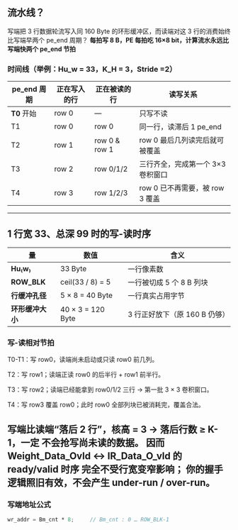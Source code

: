## 流水线？
写端把 3 行数据轮流写入同 160 Byte 的环形缓冲区，而读端对这 3 行的消费始终 比写端早两个 pe_end 周期？
**每拍写 8 B，PE 每拍吃 16×8 bit，计算流水永远比写端快两个 pe_end 节拍**
### 时间线（举例：Hu_w = 33，K_H = 3，Stride =2）

| pe_end 周期 | 正在写入的行 | 正在被读的行        | 读写关系                   |
| --------- | ------ | ------------- | ---------------------- |
| **T0** 开始 | row 0  | —             | 只写不读                   |
| T1        | row 0  | row 0         | 同一行，读滞后 1 pe_end       |
| T2        | row 1  | row 0 & row 1 | row 0 最后几列读完后就可被覆盖     |
| T3        | row 2  | row 0/1/2     | 三行齐全，完成第一个 3×3 卷积窗口    |
| T4        | row 3  | row 1/2/3     | row 0 已不再需要，被 row 3 覆盖 |

---

## 1 行宽 33、总深 99 时的写-读时序

|量|数值|含义|
|---|---|---|
|**Hu₍w₎**|33 Byte|一行像素数|
|**ROW_BLK**|ceil(33 / 8) = 5|一行被切成 5 个 8 B 列块|
|**行缓冲孔径**|5 × 8 = 40 Byte|一行真实占用字节|
|**环形缓冲大小**|40 × 3 = 120 Byte|3 行正好放下（原 160 B 仍够）|

### 写-读相对节拍

T0-T1：写 row0，读端尚未启动或只读 row0 前几列。

T2：写 row1；读端正读 row0 的后半行 + row1 前半行。

T3：写 row2；读端已经能拿到 row0/1/2 三行 → 第一批 3 × 3 卷积窗口。

T4：写 row3 覆盖 row0；此时 row0 全部列块已被消耗完，覆盖合法。

写端比读端“落后 2 行”，核高 = 3 → 落后行数 ≥ K-1，一定 不会抢写尚未读的数据。
因而 Weight_Data_Ovld ↔ IR_Data_O_vld 的 ready/valid 时序 完全不受行宽变窄影响；
你的握手逻辑照旧有效，不会产生 under-run / over-run。
---

### 写端地址公式

```verilog
wr_addr = Bm_cnt * 8;     // Bm_cnt : 0 … ROW_BLK-1
